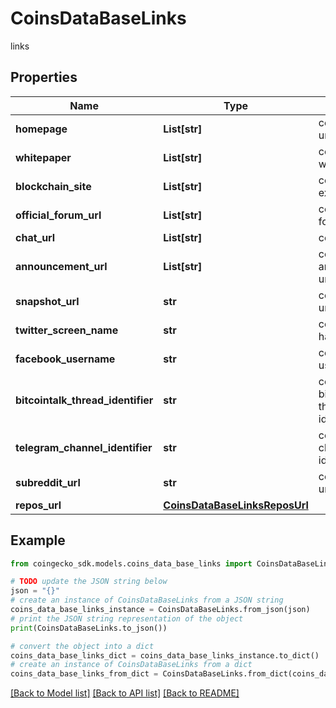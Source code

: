 # CoinsDataBaseLinks

links

## Properties

Name | Type | Description | Notes
------------ | ------------- | ------------- | -------------
**homepage** | **List[str]** | coin website url | [optional] 
**whitepaper** | **List[str]** | coin whitepaper url | [optional] 
**blockchain_site** | **List[str]** | coin block explorer url | [optional] 
**official_forum_url** | **List[str]** | coin official forum url | [optional] 
**chat_url** | **List[str]** | coin chat url | [optional] 
**announcement_url** | **List[str]** | coin announcement url | [optional] 
**snapshot_url** | **str** | coin snapshot url | [optional] 
**twitter_screen_name** | **str** | coin twitter handle | [optional] 
**facebook_username** | **str** | coin facebook username | [optional] 
**bitcointalk_thread_identifier** | **str** | coin bitcointalk thread identifier | [optional] 
**telegram_channel_identifier** | **str** | coin telegram channel identifier | [optional] 
**subreddit_url** | **str** | coin subreddit url | [optional] 
**repos_url** | [**CoinsDataBaseLinksReposUrl**](CoinsDataBaseLinksReposUrl.md) |  | [optional] 

## Example

```python
from coingecko_sdk.models.coins_data_base_links import CoinsDataBaseLinks

# TODO update the JSON string below
json = "{}"
# create an instance of CoinsDataBaseLinks from a JSON string
coins_data_base_links_instance = CoinsDataBaseLinks.from_json(json)
# print the JSON string representation of the object
print(CoinsDataBaseLinks.to_json())

# convert the object into a dict
coins_data_base_links_dict = coins_data_base_links_instance.to_dict()
# create an instance of CoinsDataBaseLinks from a dict
coins_data_base_links_from_dict = CoinsDataBaseLinks.from_dict(coins_data_base_links_dict)
```
[[Back to Model list]](../README.md#documentation-for-models) [[Back to API list]](../README.md#documentation-for-api-endpoints) [[Back to README]](../README.md)


